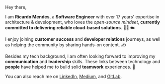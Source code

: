 Hey there,

I am **Ricardo Mendes**, a **Software Engineer** with over 17 years' expertise in architecture & development, who loves the _open-source mindset_, **currently committed to delivering reliable cloud-based solutions**. :technologist: :cloud:

I enjoy joining **customer success** and **developer relations** journeys, as well as helping the community by sharing hands-on content. :writing_hand:

Besides my tech background, I am often looking forward to improving my **communication** and **leadership** skills. These links between technology and **people** have helped me to build solid **teamwork** experiences. :punch:

You can also reach me on [LinkedIn](https://www.linkedin.com/in/ricardolsmendes), [Medium](medium.com/@ricardolsmendes), and [GitLab](gitlab.com/ricardomendes).

<!--
**ricardolsmendes/ricardolsmendes** is a ✨ _special_ ✨ repository because its `README.md` (this file) appears on your GitHub profile.
